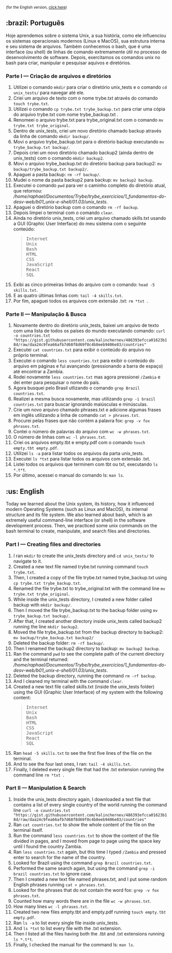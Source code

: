 <small>(for the English version, <a href="#en">click here</a>)</small>
<h2>:brazil: Português</h2>
<p>Hoje aprendemos sobre o sistema Unix, a sua história, como ele influenciou os sistemas operacionais modernos (Linux e MacOS), sua estrutura interna e seu sistema de arquivos. Também conhecemos o bash, que é uma interface (ou shell) de linhas de comando extremamente útil no processo de desenvolvimento de software. Depois, exercitamos os comandos unix no bash para criar, manipular e pesquisar aquivos e diretórios.</p>
<h3>Parte I — Criação de arquivos e diretórios</h3>
    <ol>
        <li>Utilizei o comando <code>mkdir</code> para criar o diretório unix_tests e o comando <code>cd unix_tests/</code> para navegar até ele.
        <li>Criei um arquivo de texto com o nome trybe.txt através do comando <code>touch trybe.txt</code>.
        <li>Utilizei o comando <code>cp trybe.txt trybe_backup.txt</code> para criar uma cópia do arquivo trybe.txt com nome trybe_backup.txt .
        <li>Renomeei o arquivo trybe.txt para trybe_original.txt com o comando <code>mv trybe.txt trybe_original</code>.
        <li>Dentro de unix_tests, criei um novo diretório chamado backup através da linha de comando <code>mkdir backup/</code>.
        <li>Movi o arquivo trybe_backup.txt para o diretório backup executando <code>mv trybe_backup.txt backup/</code>.
        <li>Depois criei um novo diretório chamado backup2 (ainda dentro de unix_tests) com o comando <code>mkdir backup2</code>.
        <li>Movi o arquivo trybe_backup.txt do diretório backup para backup2: <code>mv backup/trybe_backup.txt backup2/</code>.
        <li>Apaguei a pasta backup: <code>rm -rf backup/</code>.
        <li>Mudei o nome da pasta backup2 para backup: <code>mv backup2 backup</code>.
        <li>Executei o comando <code>pwd</code> para ver o caminho completo do diretório atual, que retornou: <i>/home/raphael/Documentos/Trybe/trybe_exercicios/1_fundamentos-do-desv-web/b01_unix-e-shell/01.03/unix_tests</i>.
        <li>Apaguei o diretório backup com o comando <code>rm -rf backup</code>.
        <li>Depois limpei o terminal com o comando <code>clear</code>.
        <li>Ainda no diretório unix_tests, criei um arquivo chamado skills.txt usando a GUI (Graphic User Interface) do meu sistema com o seguinte conteúdo:
        <blockquote>
        <pre>
Internet
Unix
Bash
HTML
CSS
JavaScript
React
SQL</pre>
        </blockquote>
        <li>Exibi as cinco primeiras linhas do arquivo com o comando: <code>head -5 skills.txt</code>.
        <li>E as quatro últimas linhas com: <code>tail -4 skills.txt</code>.
        <li>Por fim, apaguei todos os arquivos com extensão .txt: <code>rm *txt </code>.
    </ol>
<h3>Parte II — Manipulação & Busca</h3>
    <ol>
        <li>Novamente dentro do diretório unix_tests, baixei um arquivo de texto com uma lista de todos os países do mundo executando comando: <code>curl -o countries.txt "https://gist.githubusercontent.com/kalinchernev/486393efcca01623b18d/raw/daa24c9fea66afb7d68f8d69f0c4b8eeb9406e83/countries"</code>
        <li>Executei <code>cat countries.txt</code> para exibir o conteúdo do arquivo no próprio terminal.
        <li>Executei o comando <code>less countries.txt</code> para exibir o conteúdo do arquivo em páginas e fui avançando (pressionando a barra de espaço) até encontrar a Zambia.
        <li>Rodei novamente <code>less countries.txt</code> mas agora pressionei <code>/Zambia</code> e dei enter para pesquisar o nome do país.
        <li>Agora busquei pelo Brasil utlizando o comando <code>grep Brazil countries.txt</code>.
        <li>Realizei a mesma busca novamente, mas utilizando <code>grep -i brazil countries.txt</code> para buscar ignorando maiúsculas e minúsculas.
        <li>Crie um novo arquivo chamado phrases.txt e adicione algumas frases em inglês utilizando a linha de comando <code>cat > phrases.txt</code>.
        <li>Procurei pelas frases que não contém a palavra fox: <code>grep -v fox phrases.txt</code>.
        <li>Contei o número de palavras do arquivo com <code>wc -w phrases.txt</code>.
        <li>O número de linhas com <code>wc -l phrases.txt</code>.
        <li>Criei os arquivos empty.tbt e empty.pdf com o comando <code>touch empty.tbt empty.pdf</code>.
        <li>Utilizei <code>ls -a</code> para listar todos os arquivos da parta unix_tests.
        <li>Executei <code>ls *txt</code> para listar todos os arquivos com extensão .txt.
        <li>Listei todos os arquivos que terminem com tbt ou txt, executando <code>ls *.t*t</code>.
        <li>Por último, acessei o manual do comando ls: <code>man ls</code>.
    </ol>
<h2 id="en">:us: English</h2>
<p>Today we learned about the Unix system, its history, how it influenced modern Operating Systems (such as Linux and MacOS), its internal structure and its file system. We also learned about bash, which is an extremely useful command-line interface (or shell) in the software development process. Then, we practiced some unix commands on the bash terminal to create, manipulate, and search files and directories.</p>
<h3>Part I — Creating files and directories</h3>
    <ol>
        <li>I ran <code>mkdir</code> to create the unix_tests directory and <code>cd unix_tests/</code> to navigate to it.
        <li>Created a new text file named trybe.txt running command <code>touch trybe.txt</code>.
        <li>Then, I created a copy of the file trybe.txt named trybe_backup.txt using  <code>cp trybe.txt trybe_backup.txt</code>.
        <li>Renamed the file trybe.txt to trybe_original.txt with the command line <code>mv trybe.txt trybe_original</code>.
        <li>While inside the unix_tests directory, I created a new folder called backup with <code>mkdir backup/</code>.
        <li>Then I moved the file trybe_backup.txt to the backup folder using <code>mv trybe_backup.txt backup/</code>.
        <li>After that, I created another directory inside unix_tests called backup2 running the line <code>mkdir backup2</code>.
        <li>Moved the file trybe_backup.txt from the backup directory to backup2: <code>mv backup/trybe_backup.txt backup2/</code>
        <li>Deleted the backup folder: <code>rm -rf backup/</code>.
        <li>Then I renamed the backup2 directory to backup: <code>mv backup2 backup</code>.
        <li>Ran the command <code>pwd</code> to see the complete path of the current directory and the terminal returned: <i>/home/raphael/Documentos/Trybe/trybe_exercicios/1_fundamentos-do-desv-web/b01_unix-e-shell/01.03/unix_tests</i>.
        <li>Deleted the backup directory, running the command <code>rm -rf backup</code>.
        <li>And I cleaned my terminal with the command <code>clear</code>.
        <li>Created a new text file called skills.txt (inside the unix_tests folder) using the GUI (Graphic User Interface) of my system with the following content:
        <blockquote>
        <pre>
Internet
Unix
Bash
HTML
CSS
JavaScript
React
SQL</pre>
        </blockquote>
        <li>Ran <code>head -5 skills.txt</code> to see the first five lines of the file on the terminal.
        <li>And to see the four last ones, I ran: <code>tail -4 skills.txt</code>.
        <li>Finally, I deleted every single file that had the .txt extension running the command line <code>rm *txt </code>.
    </ol>
<h3>Part II — Manipulation & Search</h3>
    <ol>
        <li>Inside the unix_tests directory again, I downloaded a text file that contains a list of every single country of the world running the command line <code>curl -o countries.txt "https://gist.githubusercontent.com/kalinchernev/486393efcca01623b18d/raw/daa24c9fea66afb7d68f8d69f0c4b8eeb9406e83/countries"</code>
        <li>Ran <code>cat countries.txt</code> to show the whole content of the file on the terminal itself.
        <li>Run the command <code>less countries.txt</code> to show the content of the file divided in pages, and I moved from page to page using the space key until I found the country Zambia.
        <li>Ran <code>less countries.txt</code> again, but this time I typed <code>/Zambia</code> and pressed enter to search for the name of the country.
        <li>Looked for Brazil using the command <code>grep Brazil countries.txt</code>.
        <li>Performed the same search again, but using the command <code>grep -i brazil countries.txt</code> to ignore case.
        <li>Then I created a new text file named phrases.txt, and I put some random English phrases running  <code>cat > phrases.txt</code>.
        <li>Looked for the phrases that do not contain the word fox: <code>grep -v fox phrases.txt</code>.
        <li>Counted how many words there are in the file <code>wc -w phrases.txt</code>.
        <li>How many lines <code>wc -l phrases.txt</code>.
        <li>Created two new files empty.tbt and empty.pdf running <code>touch empty.tbt empty.pdf</code>.
        <li>Ran <code>ls -a</code> to list every single file inside unix_tests.
        <li>And <code>ls *txt</code> to list every file with the .txt extension.
        <li>Then I listed all the files having both the .tbt and .txt extensions running <code>ls *.t*t</code>.
        <li>Finally, I checked the manual for the command ls: <code>man ls</code>.
    </ol>